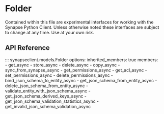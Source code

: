 # Folder

Contained within this file are experimental interfaces for working with the Synapse Python
Client. Unless otherwise noted these interfaces are subject to change at any time. Use
at your own risk.

## API Reference

::: synapseclient.models.Folder
    options:
        inherited_members: true
        members:
        - get_async
        - store_async
        - delete_async
        - copy_async
        - sync_from_synapse_async
        - get_permissions_async
        - get_acl_async
        - set_permissions_async
        - delete_permissions_async
        - bind_json_schema_to_entity_async
        - get_json_schema_from_entity_async
        - delete_json_schema_from_entity_async
        - validate_entity_with_json_schema_async
        - get_json_schema_derived_keys_async
        - get_json_schema_validation_statistics_async
        - get_invalid_json_schema_validation_async
